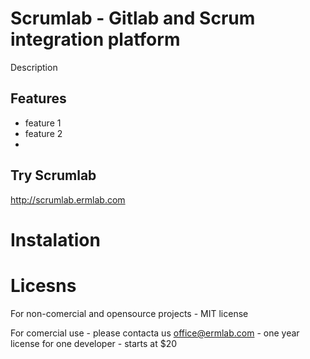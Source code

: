 # Scrumlab - Gitlab and Scrum integration platform

Description


## Features

* feature 1
* feature 2
* 

## Try Scrumlab

http://scrumlab.ermlab.com


# Instalation



# Licesns

For non-comercial and opensource projects - MIT license

For comercial use - please contacta us office@ermlab.com - one year license for one developer - starts at $20


